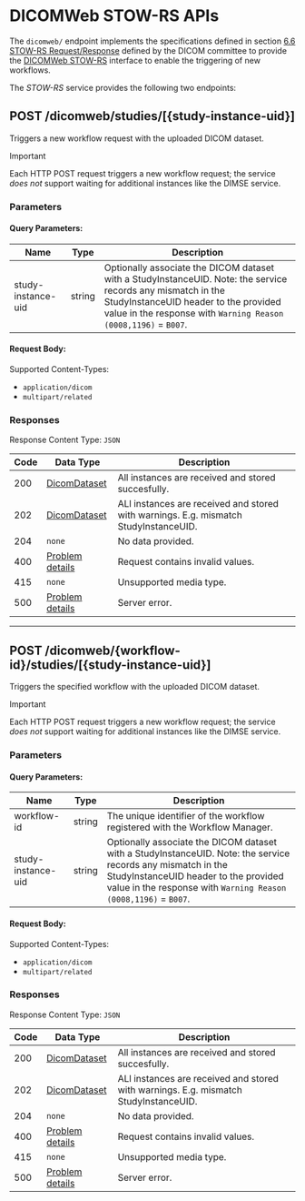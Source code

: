 <!--
SPDX-FileCopyrightText: © 2022 MONAI Consortium
SPDX-License-Identifier: Apache License 2.0
-->

# DICOMWeb STOW-RS APIs

The `dicomweb/` endpoint implements the specifications defined in section [6.6 STOW-RS Request/Response](https://dicom.nema.org/dicom/2013/output/chtml/part18/sect_6.6.html#sect_6.6.1.3.2.1.1) defined by the DICOM committee to provide the [DICOMWeb STOW-RS](https://www.dicomstandard.org/using/dicomweb/store-stow-rs) interface to enable the triggering of new workflows. 


The *STOW-RS* service provides the following two endpoints:

## POST /dicomweb/studies/[{study-instance-uid}]

Triggers a new workflow request with the uploaded DICOM dataset.

> [!IMPORTANT]
> Each HTTP POST request triggers a new workflow request; the service *does not* support waiting for additional instances like the DIMSE service.

### Parameters

#### Query Parameters:

| Name               | Type   | Description                                                                                                                                                                                                                                 |
| ------------------ | ------ | ------------------------------------------------------------------------------------------------------------------------------------------------------------------------------------------------------------------------------------------- |
| study-instance-uid | string | Optionally associate the DICOM dataset with a StudyInstanceUID. Note: the service records any mismatch in the  StudyInstanceUID header to the provided value in the response with `Warning Reason (0008,1196)` = `B007`. |

#### Request Body: 

Supported Content-Types:

- `application/dicom`
- `multipart/related`

### Responses

Response Content Type: `JSON`

| Code | Data Type                                                                                           | Description                                                                          |
| ---- | --------------------------------------------------------------------------------------------------- | ------------------------------------------------------------------------------------ |
| 200  | [DicomDataset](https://github.com/fo-dicom/fo-dicom/blob/development/FO-DICOM.Core/DicomDataset.cs) | All instances are received and stored succesfully.                                   |
| 202  | [DicomDataset](https://github.com/fo-dicom/fo-dicom/blob/development/FO-DICOM.Core/DicomDataset.cs) | ALl instances are received and stored with warnings. E.g. mismatch StudyInstanceUID. |
| 204  | `none`                                                                                              | No data provided.                                                                    |
| 400  | [Problem details](https://datatracker.ietf.org/doc/html/rfc7807)                                    | Request contains invalid values.                                                     |
| 415  | `none`                                                                                              | Unsupported media type.                                                              |
| 500  | [Problem details](https://datatracker.ietf.org/doc/html/rfc7807)                                    | Server error.                                                                        |

---


## POST /dicomweb/{workflow-id}/studies/[{study-instance-uid}]

Triggers the specified workflow with the uploaded DICOM dataset.

> [!IMPORTANT]
> Each HTTP POST request triggers a new workflow request; the service *does not* support waiting for additional instances like the DIMSE service.

### Parameters

#### Query Parameters:

| Name               | Type   | Description                                                                                                                                                                                                                                 |
| ------------------ | ------ | ------------------------------------------------------------------------------------------------------------------------------------------------------------------------------------------------------------------------------------------- |
| workflow-id | string | The unique identifier of the workflow registered with the Workflow Manager. |
| study-instance-uid | string | Optionally associate the DICOM dataset with a StudyInstanceUID. Note: the service records any mismatch in the  StudyInstanceUID header to the provided value in the response with `Warning Reason (0008,1196)` = `B007`. |

#### Request Body: 

Supported Content-Types:

- `application/dicom`
- `multipart/related`

### Responses

Response Content Type: `JSON`

| Code | Data Type                                                                                           | Description                                                                          |
| ---- | --------------------------------------------------------------------------------------------------- | ------------------------------------------------------------------------------------ |
| 200  | [DicomDataset](https://github.com/fo-dicom/fo-dicom/blob/development/FO-DICOM.Core/DicomDataset.cs) | All instances are received and stored succesfully.                                   |
| 202  | [DicomDataset](https://github.com/fo-dicom/fo-dicom/blob/development/FO-DICOM.Core/DicomDataset.cs) | ALl instances are received and stored with warnings. E.g. mismatch StudyInstanceUID. |
| 204  | `none`                                                                                              | No data provided.                                                                    |
| 400  | [Problem details](https://datatracker.ietf.org/doc/html/rfc7807)                                    | Request contains invalid values.                                                     |
| 415  | `none`                                                                                              | Unsupported media type.                                                              |
| 500  | [Problem details](https://datatracker.ietf.org/doc/html/rfc7807)                                    | Server error.                                                                        |
